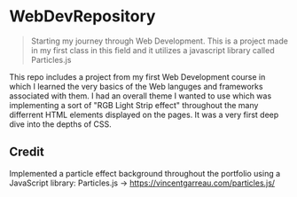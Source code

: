 # WebDevRepository
>Starting my journey through Web Development. This is a project made in my first class in this field and it utilizes a javascript library called Particles.js

This repo includes a project from my first Web Development course in which I learned the very basics of the Web languges and frameworks associated with them. I had an overall theme I wanted to use which was implementing a sort of "RGB Light Strip effect" throughout the many differrent HTML elements displayed on the pages. It was a very first deep dive into the depths of CSS.

## Credit
Implemented a particle effect background throughout the portfolio using a JavaScript library: Particles.js -> https://vincentgarreau.com/particles.js/
